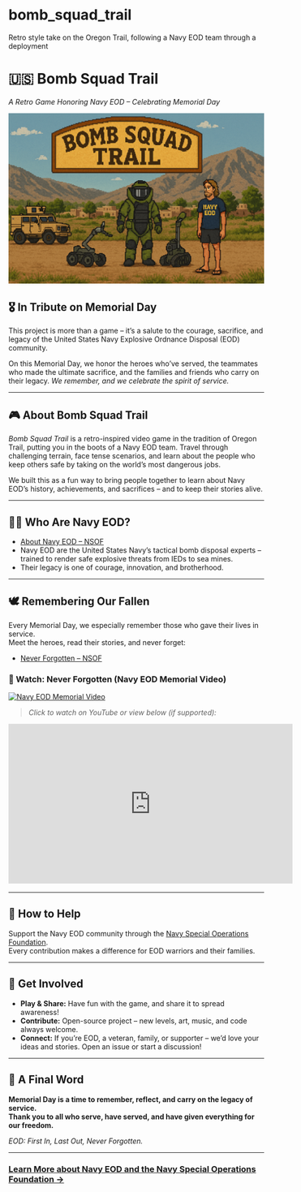 # bomb_squad_trail
Retro style take on the Oregon Trail, following a Navy EOD team through a deployment

# 🇺🇸 Bomb Squad Trail  
_A Retro Game Honoring Navy EOD – Celebrating Memorial Day_

![Bomb Squad Trail Banner](assets/mission_start_background.png) <!-- Use your own celebratory image here -->

## 🎖️ In Tribute on Memorial Day

This project is more than a game – it’s a salute to the courage, sacrifice, and legacy of the United States Navy Explosive Ordnance Disposal (EOD) community.

On this Memorial Day, we honor the heroes who’ve served, the teammates who made the ultimate sacrifice, and the families and friends who carry on their legacy. _We remember, and we celebrate the spirit of service._

---

## 🎮 About Bomb Squad Trail

_Bomb Squad Trail_ is a retro-inspired video game in the tradition of Oregon Trail, putting you in the boots of a Navy EOD team. Travel through challenging terrain, face tense scenarios, and learn about the people who keep others safe by taking on the world’s most dangerous jobs.

We built this as a fun way to bring people together to learn about Navy EOD’s history, achievements, and sacrifices – and to keep their stories alive.

---

## 👨‍✈️ Who Are Navy EOD?

- [About Navy EOD – NSOF](https://www.nsof.org/pages/explosive-ordnance-disposal)
- Navy EOD are the United States Navy’s tactical bomb disposal experts – trained to render safe explosive threats from IEDs to sea mines.
- Their legacy is one of courage, innovation, and brotherhood.

---

## 🕊️ Remembering Our Fallen

Every Memorial Day, we especially remember those who gave their lives in service.  
Meet the heroes, read their stories, and never forget:

- [Never Forgotten – NSOF](https://www.nsof.org/pages/never-forgotten)

### 🎥 Watch: Never Forgotten (Navy EOD Memorial Video)

[![Navy EOD Memorial Video](https://img.youtube.com/vi/GRvZ9lHSL_0/0.jpg)](https://www.youtube.com/watch?v=GRvZ9lHSL_0)  
> _Click to watch on YouTube or view below (if supported):_

<iframe width="560" height="315" src="https://www.youtube.com/embed/mRdFY11akDA?si=Rj65Ug-0KO_Zu6h-" title="YouTube video player" frameborder="0" allow="accelerometer; autoplay; clipboard-write; encrypted-media; gyroscope; picture-in-picture; web-share" referrerpolicy="strict-origin-when-cross-origin" allowfullscreen></iframe>

---

## 🤝 How to Help

Support the Navy EOD community through the [Navy Special Operations Foundation](https://www.nsof.org/pages/how-to-help).  
Every contribution makes a difference for EOD warriors and their families.

---

## 🚩 Get Involved

- **Play & Share:** Have fun with the game, and share it to spread awareness!
- **Contribute:** Open-source project – new levels, art, music, and code always welcome.
- **Connect:** If you’re EOD, a veteran, family, or supporter – we’d love your ideas and stories. Open an issue or start a discussion!

---

## 🙏 A Final Word

**Memorial Day is a time to remember, reflect, and carry on the legacy of service.  
Thank you to all who serve, have served, and have given everything for our freedom.**

_EOD: First In, Last Out, Never Forgotten._

---

### [Learn More about Navy EOD and the Navy Special Operations Foundation →](https://www.nsof.org/pages/explosive-ordnance-disposal)
